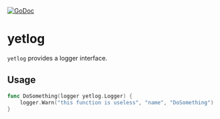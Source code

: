 [![GoDoc](https://godoc.org/github.com/pvormste/yetwebutils/yetlog?status.svg)](https://godoc.org/github.com/pvormste/yetwebutils/yetlog)

# yetlog

`yetlog` provides a logger interface.

## Usage

```go
func DoSomething(logger yetlog.Logger) {
    logger.Warn("this function is useless", "name", "DoSomething")
}
```